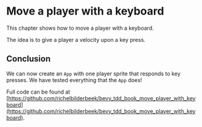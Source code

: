 # Move a player with a keyboard

This chapter shows how to move a player with a keyboard.

The idea is to give a player a velocity upon a key press.

## Conclusion

We can now create an `App` with one player sprite that responds
to key presses.
We have tested everything that the `App` does!

Full code can be found at [https://github.com/richelbilderbeek/bevy_tdd_book_move_player_with_keyboard](https://github.com/richelbilderbeek/bevy_tdd_book_move_player_with_keyboard).
